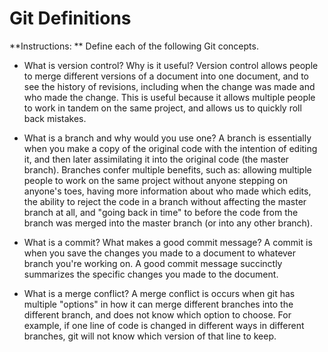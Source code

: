 # Git Definitions

**Instructions: ** Define each of the following Git concepts.

* What is version control?  Why is it useful?
Version control allows people to merge different versions of a document into one document, and to see the history of revisions, including when the change was made and who made the change.  This is useful because it allows multiple people to work in tandem on the same project, and allows us to quickly roll back mistakes.

* What is a branch and why would you use one?
A branch is essentially when you make a copy of the original code with the intention of editing it, and then later assimilating it into the original code (the master branch). Branches confer multiple benefits, such as: allowing multiple people to work on the same project without anyone stepping on anyone's toes, having more information about who made which edits, the ability to reject the code in a branch without affecting the master branch at all, and "going back in time" to before the code from the branch was merged into the master branch (or into any other branch).

* What is a commit? What makes a good commit message?
A commit is when you save the changes you made to a document to whatever branch you're working on.  A good commit message succinctly summarizes the specific changes you made to the document.

* What is a merge conflict?
A merge conflict is occurs when git has multiple "options" in how it can merge different branches into the different branch, and does not know which option to choose.  For example, if one line of code is changed in different ways in different branches, git will not know which version of that line to keep.